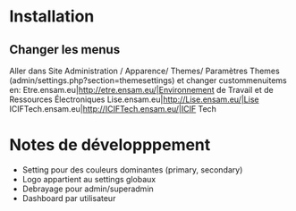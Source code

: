 # Installation

## Changer les menus
Aller dans Site Administration / Apparence/ Themes/ Paramètres Themes (admin/settings.php?section=themesettings)
et changer custommenuitems en:
Etre.ensam.eu|http://etre.ensam.eu/|Environnement de Travail et de Ressources Électroniques
Lise.ensam.eu|http://Lise.ensam.eu/|Lise
ICIFTech.ensam.eu|http://ICIFTech.ensam.eu/|ICIF Tech



# Notes de développpement

- Setting pour des couleurs dominantes (primary, secondary)
- Logo appartient au settings globaux
- Debrayage pour admin/superadmin
- Dashboard par utilisateur